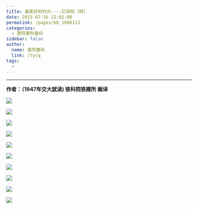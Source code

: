 ```yaml
---
title: 最美好的时光----忆母校［转］
date: 2015-07-16 22:01:00
permalink: /pages/bb_1000113
categories: 
  - 唐院春秋备份
sidebar: false
author: 
  name: 唐院春秋
  link: /tycq
tags: 
  - 
---
```


* * *

**作者：（1947年交大就读) 铁科院铁建所 阚译**  
  

![](/pic/img2.ph.126.net_4lAKwcHzAU25lUzOuYjOcQ==_6630066110606671160.png)

![](/pic/img2.ph.126.net_bAsvc0NX0k5-CY-5a2IhLQ==_6630195852978744722.png)

![](/pic/img0.ph.126.net_5EYpSIP-6zzJhOFNhvEXjw==_6630866555072062593.png)

![](/pic/img2.ph.126.net_OjzKifuGWTbnDMCzS6R4-g==_6630813778513932182.png)

![](/pic/img1.ph.126.net_SZMOWfYyQs5HwyY-ztvOmw==_6630690633211615894.png)

![](/pic/img0.ph.126.net_2axNuDEIZ2PInOrKiyvQ2A==_6630540000118241148.png)

![](/pic/img0.ph.126.net_XOK9VMYjtUPa-HZSZNegDA==_6630282714397342590.png)

![](/pic/img1.ph.126.net_sszIJPTllJ12cpF6hRJ_ag==_6630798385351141972.png)

![](/pic/img2.ph.126.net_-npXhMMaxChBoUda1UQe0Q==_6630393765071748752.png)

![](/pic/img0.ph.126.net_82OxNp_hn_iMJ6zpnqD0jQ==_6630598274234879433.png)